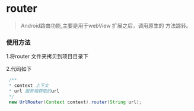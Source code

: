 # router
> Android路由功能,主要是用于webView 扩展之后，调用原生的
方法跳转。

### 使用方法



1.将router 文件夹拷贝到项目目录下

2.代码如下
``` java
 /**
 * context 上下文
 * url 服务端获取的url
 */
 new UrlRouter(Context context).router(String url);
```
